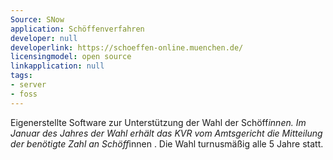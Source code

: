 ```yaml
---
Source: SNow
application: Schöffenverfahren
developer: null
developerlink: https://schoeffen-online.muenchen.de/
licensingmodel: open source
linkapplication: null
tags:
- server
- foss
---
```

Eigenerstellte Software zur Unterstützung der Wahl der Schöff*innen. Im Januar des Jahres der Wahl erhält das KVR vom Amtsgericht die Mitteilung der benötigte Zahl an Schöff*innen . Die Wahl turnusmäßig alle 5 Jahre statt.
